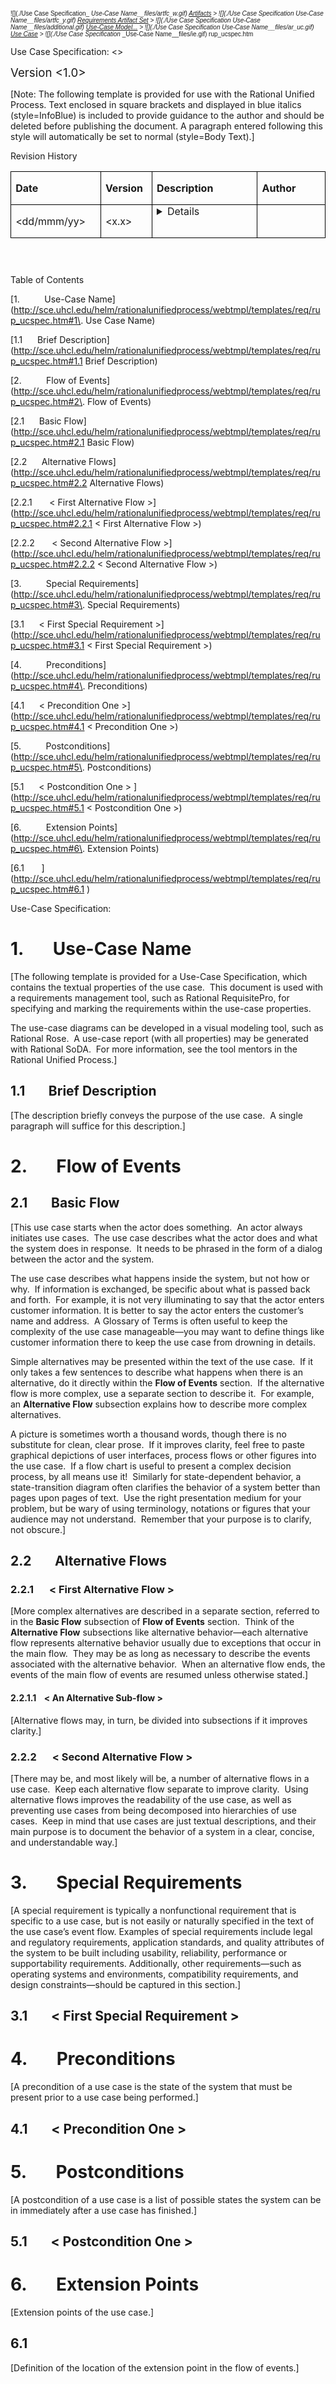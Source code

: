 <font face="Arial" size="1">![](./Use Case Specification_ _Use-Case Name__files/artfc_w.gif) [Artifacts](http://sce.uhcl.edu/helm/rationalunifiedprocess/process/artifact/ovu_arts.htm) > ![](./Use Case Specification_ _Use-Case Name__files/artfc_y.gif) [Requirements Artifact Set](http://sce.uhcl.edu/helm/rationalunifiedprocess/process/artifact/ars_req.htm) > ![](./Use Case Specification_ _Use-Case Name__files/additional.gif) [Use-Case Model...](http://sce.uhcl.edu/helm/rationalunifiedprocess/process/artifact/arp_ucmod.htm) > ![](./Use Case Specification_ _Use-Case Name__files/ar_uc.gif) [Use Case](http://sce.uhcl.edu/helm/rationalunifiedprocess/process/artifact/ar_uc.htm) > ![](./Use Case Specification_ _Use-Case Name__files/ie.gif) rup_ucspec.htm</font>

<div class="Section1">

<Project Name>

Use Case Specification: <>

<span style="font-size:
14.0pt;">Version <1.0></span>

[Note: The following template is provided for use with the Rational Unified Process. Text enclosed in square brackets and displayed in blue italics (style=InfoBlue) is included to provide guidance to the author and should be deleted before publishing the document. A paragraph entered following this style will automatically be set to normal (style=Body Text).]

</div>

<span style="font-size:10.0pt;font-family:&quot;Times New Roman&quot;;">  
</span>

<div class="Section2">

Revision History

<table border="1" cellspacing="0" cellpadding="0" style="border-collapse:collapse;
 border:none;">

<tbody>

<tr>

<td width="154" valign="top" style="width:1.6in;border:solid windowtext .75pt;
  padding:0in 5.4pt 0in 5.4pt">

**Date**

</td>

<td width="77" valign="top" style="width:.8in;border:solid windowtext .75pt;
  border-left:none;padding:0in 5.4pt 0in 5.4pt">

**Version**

</td>

<td width="250" valign="top" style="width:2.6in;border:solid windowtext .75pt;
  border-left:none;padding:0in 5.4pt 0in 5.4pt">

**Description**

</td>

<td width="154" valign="top" style="width:1.6in;border:solid windowtext .75pt;
  border-left:none;padding:0in 5.4pt 0in 5.4pt">

**Author**

</td>

</tr>

<tr>

<td width="154" valign="top" style="width:1.6in;border:solid windowtext .75pt;
  border-top:none;padding:0in 5.4pt 0in 5.4pt">

<dd/mmm/yy>

</td>

<td width="77" valign="top" style="width:.8in;border-top:none;border-left:none;
  border-bottom:solid windowtext .75pt;border-right:solid windowtext .75pt;
  padding:0in 5.4pt 0in 5.4pt">

<x.x>

</td>

<td width="250" valign="top" style="width:2.6in;border-top:none;border-left:none;
  border-bottom:solid windowtext .75pt;border-right:solid windowtext .75pt;
  padding:0in 5.4pt 0in 5.4pt">

<details>

</td>

<td width="154" valign="top" style="width:1.6in;border-top:none;border-left:none;
  border-bottom:solid windowtext .75pt;border-right:solid windowtext .75pt;
  padding:0in 5.4pt 0in 5.4pt">

<name>

</td>

</tr>

</tbody>

</table>

**<span style="font-size:18.0pt;font-family:Arial;">  
</span>**

Table of Contents

[1.          Use-Case Name](http://sce.uhcl.edu/helm/rationalunifiedprocess/webtmpl/templates/req/rup_ucspec.htm#1\.                  Use Case Name) 

[1.1      Brief Description](http://sce.uhcl.edu/helm/rationalunifiedprocess/webtmpl/templates/req/rup_ucspec.htm#1.1               Brief Description)     

[2.          Flow of Events](http://sce.uhcl.edu/helm/rationalunifiedprocess/webtmpl/templates/req/rup_ucspec.htm#2\.                  Flow of Events)

[2.1      Basic Flow](http://sce.uhcl.edu/helm/rationalunifiedprocess/webtmpl/templates/req/rup_ucspec.htm#2.1               Basic Flow)     

[2.2      Alternative Flows](http://sce.uhcl.edu/helm/rationalunifiedprocess/webtmpl/templates/req/rup_ucspec.htm#2.2               Alternative Flows)     

[2.2.1       < First Alternative Flow >](http://sce.uhcl.edu/helm/rationalunifiedprocess/webtmpl/templates/req/rup_ucspec.htm#2.2.1          < First Alternative Flow >)      

[2.2.2       < Second Alternative Flow >](http://sce.uhcl.edu/helm/rationalunifiedprocess/webtmpl/templates/req/rup_ucspec.htm#2.2.2          < Second Alternative Flow >)      

[3.          Special Requirements](http://sce.uhcl.edu/helm/rationalunifiedprocess/webtmpl/templates/req/rup_ucspec.htm#3\.                  Special Requirements)

[3.1      < First Special Requirement >](http://sce.uhcl.edu/helm/rationalunifiedprocess/webtmpl/templates/req/rup_ucspec.htm#3.1               < First Special Requirement >)     

[4.          Preconditions](http://sce.uhcl.edu/helm/rationalunifiedprocess/webtmpl/templates/req/rup_ucspec.htm#4\.                  Preconditions)    

[4.1      < Precondition One >](http://sce.uhcl.edu/helm/rationalunifiedprocess/webtmpl/templates/req/rup_ucspec.htm#4.1               < Precondition One >)     

[5.          Postconditions](http://sce.uhcl.edu/helm/rationalunifiedprocess/webtmpl/templates/req/rup_ucspec.htm#5\.                  Postconditions)    

[5.1      < Postcondition One > ](http://sce.uhcl.edu/helm/rationalunifiedprocess/webtmpl/templates/req/rup_ucspec.htm#5.1               < Postcondition One >)    

[6.          Extension Points](http://sce.uhcl.edu/helm/rationalunifiedprocess/webtmpl/templates/req/rup_ucspec.htm#6\.                  Extension Points)

[6.1      <Name of Extension Point> ](http://sce.uhcl.edu/helm/rationalunifiedprocess/webtmpl/templates/req/rup_ucspec.htm#6.1               <Name of Extension Point>)    

Use-Case Specification: <Use-Case Name>

# <a name="1\.                  Use Case Name">1.<span style="font:7.0pt &quot;Times New Roman&quot;">                 </span> Use-Case Name</a>

[The following template is provided for a Use-Case Specification, which contains the textual properties of the use case.  This document is used with a requirements management tool, such as Rational RequisitePro, for specifying and marking the requirements within the use-case properties.

The use-case diagrams can be developed in a visual modeling tool, such as Rational Rose.  A use-case report (with all properties) may be generated with Rational SoDA.  For more information, see the tool mentors in the Rational Unified Process.]

## <a name="1.1               Brief Description">1.1<span style="font:7.0pt &quot;Times New Roman&quot;">              </span> Brief Description</a>

[The description briefly conveys the purpose of the use case.  A single paragraph will suffice for this description.]

# <a name="2\.                  Flow of Events">2.<span style="font:7.0pt &quot;Times New Roman&quot;">                 </span> Flow of Events</a>

## <a name="2.1               Basic Flow">2.1<span style="font:7.0pt &quot;Times New Roman&quot;">              </span> Basic Flow</a>

[This use case starts when the actor does something.  An actor always initiates use cases.  The use case describes what the actor does and what the system does in response.  It needs to be phrased in the form of a dialog between the actor and the system.

The use case describes what happens inside the system, but not how or why.  If information is exchanged, be specific about what is passed back and forth.  For example, it is not very illuminating to say that the actor enters customer information. It is better to say the actor enters the customer’s name and address.  A Glossary of Terms is often useful to keep the complexity of the use case manageable—you may want to define things like customer information there to keep the use case from drowning in details.

Simple alternatives may be presented within the text of the use case.  If it only takes a few sentences to describe what happens when there is an alternative, do it directly within the **Flow of Events** section.  If the alternative flow is more complex, use a separate section to describe it.  For example, an **Alternative Flow** subsection explains how to describe more complex alternatives.

A picture is sometimes worth a thousand words, though there is no substitute for clean, clear prose.  If it improves clarity, feel free to paste graphical depictions of user interfaces, process flows or other figures into the use case.  If a flow chart is useful to present a complex decision process, by all means use it!  Similarly for state-dependent behavior, a state-transition diagram often clarifies the behavior of a system better than pages upon pages of text.  Use the right presentation medium for your problem, but be wary of using terminology, notations or figures that your audience may not understand.  Remember that your purpose is to clarify, not obscure.]

## <a name="2.2               Alternative Flows">2.2<span style="font:7.0pt &quot;Times New Roman&quot;">              </span> Alternative Flows</a>

### <a name="2.2.1          < First Alternative Flow >">2.2.1<span style="font:7.0pt &quot;Times New Roman&quot;">         </span> < First Alternative Flow ></a>

[More complex alternatives are described in a separate section, referred to in the **Basic Flow** subsection of **Flow of Events** section.  Think of the **Alternative Flow** subsections like alternative behavior—each alternative flow represents alternative behavior usually due to exceptions that occur in the main flow.  They may be as long as necessary to describe the events associated with the alternative behavior.  When an alternative flow ends, the events of the main flow of events are resumed unless otherwise stated.]

#### 2.2.1.1<span style="font:7.0pt &quot;Times New Roman&quot;">    </span> < An Alternative Sub-flow >

[Alternative flows may, in turn, be divided into subsections if it improves clarity.]

### <a name="2.2.2          < Second Alternative Flow >">2.2.2<span style="font:7.0pt &quot;Times New Roman&quot;">         </span> < Second Alternative Flow ></a>

[There may be, and most likely will be, a number of alternative flows in a use case.  Keep each alternative flow separate to improve clarity.  Using alternative flows improves the readability of the use case, as well as preventing use cases from being decomposed into hierarchies of use cases.  Keep in mind that use cases are just textual descriptions, and their main purpose is to document the behavior of a system in a clear, concise, and understandable way.]

# <a name="3\.                  Special Requirements">3.<span style="font:7.0pt &quot;Times New Roman&quot;">                 </span> Special Requirements</a>

[A special requirement is typically a nonfunctional requirement that is specific to a use case, but is not easily or naturally specified in the text of the use case’s event flow. Examples of special requirements include legal and regulatory requirements, application standards, and quality attributes of the system to be built including usability, reliability, performance or supportability requirements. Additionally, other requirements—such as operating systems and environments, compatibility requirements, and design constraints—should be captured in this section.]

## <a name="3.1               < First Special Requirement >">3.1<span style="font:7.0pt &quot;Times New Roman&quot;">              </span> < First Special Requirement ></a>

# <a name="4\.                  Preconditions">4.<span style="font:7.0pt &quot;Times New Roman&quot;">                 </span> Preconditions</a>

[A precondition of a use case is the state of the system that must be present prior to a use case being performed.]

## <a name="4.1               < Precondition One >">4.1<span style="font:7.0pt &quot;Times New Roman&quot;">              </span> < Precondition One ></a>

# <a name="5\.                  Postconditions">5.<span style="font:7.0pt &quot;Times New Roman&quot;">                 </span> Postconditions</a>

[A postcondition of a use case is a list of possible states the system can be in immediately after a use case has finished.]

## <a name="5.1               < Postcondition One >">5.1<span style="font:7.0pt &quot;Times New Roman&quot;">              </span> < Postcondition One ></a>

# <a name="6\.                  Extension Points">6.<span style="font:7.0pt &quot;Times New Roman&quot;">                 </span> Extension Points</a>

[Extension points of the use case.]

## <a name="6.1               <Name of Extension Point>">6.1<span style="font:7.0pt &quot;Times New Roman&quot;">              </span> <Name of Extension Point></a>

[Definition of the location of the extension point in the flow of events.]

</div>
